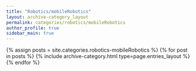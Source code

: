 ```yaml
---
title: "Robotics/mobileRobotics"
layout: archive-category_layout
permalink: categories/robotics/mobileRobotics
author_profile: true
sidebar_main: true
---
```



{% assign posts = site.categories.robotics-mobileRobotics %}
{% for post in posts %} {% include archive-category.html type=page.entries_layout %} {% endfor %}